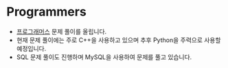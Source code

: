# Programmers
- [프로그래머스](https://school.programmers.co.kr, "Programmers link") 문제 풀이를 올립니다.
- 현재 문제 풀이에는 주로 C++을 사용하고 있으며 추후 Python을 주력으로 사용할 예정입니다.
- SQL 문제 풀이도 진행하며 MySQL을 사용하여 문제를 풀고 있습니다.
